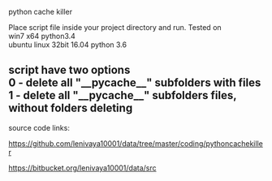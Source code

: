 python cache killer  

Place script file inside your project directory and run. Tested on  
win7 x64 python3.4  
ubuntu linux 32bit 16.04 python 3.6  

script have two options  
0 - delete all "\_\_pycache\_\_" subfolders with files  
1 - delete all "\_\_pycache\_\_" subfolders files, without folders deleting  
--------------------------------------------------

source code links:

https://github.com/lenivaya10001/data/tree/master/coding/pythoncachekiller

https://bitbucket.org/lenivaya10001/data/src